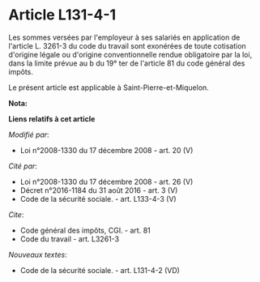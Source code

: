 # Article L131-4-1

Les sommes versées par l'employeur à ses salariés en application de l'article L. 3261-3 du code du travail sont exonérées de
toute cotisation d'origine légale ou d'origine conventionnelle rendue obligatoire par la loi, dans la limite prévue au b du
19° ter de l'article 81 du code général des impôts. 

Le présent article est applicable à Saint-Pierre-et-Miquelon.

**Nota:**



**Liens relatifs à cet article**

_Modifié par_:

  - Loi n°2008-1330 du 17 décembre 2008 - art. 20 (V)

_Cité par_:

  - Loi n°2008-1330 du 17 décembre 2008 - art. 26 (V)
  - Décret n°2016-1184 du 31 août 2016 - art. 3 (V)
  - Code de la sécurité sociale. - art. L133-4-3 (V)

_Cite_:

  - Code général des impôts, CGI. - art. 81
  - Code du travail - art. L3261-3

_Nouveaux textes_:

  - Code de la sécurité sociale. - art. L131-4-2 (VD)
